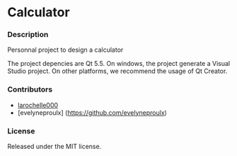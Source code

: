 # Calculator

### Description
Personnal project to design a calculator

The project depencies are Qt 5.5. On windows, the project generate a Visual Studio project. On other platforms, we recommend the usage of Qt Creator.

### Contributors

* [larochelle000](https://github.com/larochelle000)
* [evelyneproulx] (https://github.com/evelyneproulx)

### License
Released under the MIT license.